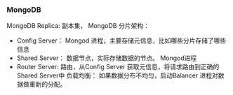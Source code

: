 ### MongoDB
MongoDB Replica: 副本集， 
MongoDB 分片架构：
- Config Server： Mongod 进程，主要存储元信息，比如哪些分片存储了哪些信息
- Shared Server： 数据节点，实际存储数据的节点。 Mongod进程
- Router Server: 路由，从Config Server 获取元信息，将请求路由到正确的Shared Server中
负载均衡： 如果数据分布不均匀，启动Balancer 进程对数据做重新的分配。
